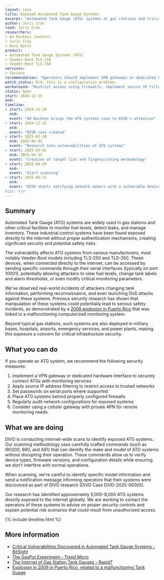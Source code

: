 ```yaml
---
layout: case
title: Exposed Automated Tank Gauge Systems
excerpt: "Automated Tank Gauge (ATG) systems at gas stations and critical facilities are exposed to the internet without proper authentication, allowing unauthorized access to fuel monitoring systems."
author: Joris Cras
lead: Joris Cras
researchers:
- Ad Buckens (extern)
- Joris Cras
- Davy Aarts
product: 
- Automated Tank Gauge Systems (ATG)
- Veeder-Root TLS-250
- Veeder-Root TLS-350 
versions: 
- Various
recommendation: "Operators should implement VPN gateways or dedicated hardware interfaces to connect ATGs with monitoring services. Alternative mitigations include applying source IP address filters or setting passwords on serial ports."
patch_status: N/A, this is a configuration problem.
workaround: "Restrict access using firewalls, implement source IP filtering, or set up a VPN for secure remote access."
status: Open
start: 2024-12-15
end: 
timeline:
- start: 2024-11-28
  end:
  event: "Ad Buckens brings the ATG systems case to DIVD's attention"
- start: 2024-12-15
  end:
  event: "DIVD case created"
- start: 2025-01-10
  end: 2025-04-01
  event: "Research into vulnerabilities of ATG systems"
- start: 2025-03-01
  end: 2025-04-15
  event: "Creation of target list and fingerprinting methodology"
- start: 2025-04-29
  end: 
  event: "Start scanning"
- start: 2025-05-22
  end:
  event: "DIVD starts notifying network owners with a vulnerable devices in their network."
#ips: n/a
---
```

## Summary

Automated Tank Gauge (ATG) systems are widely used in gas stations and other critical facilities to monitor fuel levels, detect leaks, and manage inventory. These industrial control systems have been found exposed directly to the internet without proper authentication mechanisms, creating significant security and potential safety risks.

The vulnerability affects ATG systems from various manufacturers, most notably Veeder-Root models including TLS-250 and TLS-350. These devices, when connected directly to the internet, can be accessed by sending specific commands through their serial interfaces (typically on port 10001), potentially allowing attackers to view fuel levels, change tank labels and alarm thresholds, or even modify critical monitoring parameters.

We've observed real-world incidents of attackers changing tank information, performing reconnaissance, and even launching DoS attacks against these systems. Previous security research has shown that manipulation of these systems could potentially lead to serious safety incidents, as demonstrated by a [2009 explosion in Puerto Rico](https://edition.cnn.com/2009/US/11/17/puerto.rico.fire.investigation/index.html)  that was linked to a malfunctioning computerized monitoring system.

Beyond typical gas stations, such systems are also deployed in military bases, hospitals, airports, emergency services, and power plants, making this exposure a concern for critical infrastructure security.

## What you can do

If you operate an ATG system, we recommend the following security measures:

1. Implement a VPN gateway or dedicated hardware interface to securely connect ATGs with monitoring services
2. Apply source IP address filtering to restrict access to trusted networks
3. Set passwords on serial ports where supported
4. Place ATG systems behind properly configured firewalls
5. Regularly audit network configurations for exposed systems
6. Consider using a cellular gateway with private APN for remote monitoring needs

## What we are doing

DIVD is conducting internet-wide scans to identify exposed ATG systems. Our scanning methodology uses carefully crafted commands (such as I90200, 980, and A81) that can identify the make and model of ATG systems without disrupting their operation. These commands allow us to verify device types, firmware versions, and configuration details while ensuring we don't interfere with normal operations.

When scanning, we're careful to identify specific model information and send a notification message informing operators that their systems were discovered as part of DIVD research (DIVD Case DIVD-2025-00005).

Our research has identified approximately 5,000-8,000 ATG systems directly exposed to the internet globally. We are working to contact the operators of these systems to advise on proper security controls and explain potential risk scenarios that could result from unauthorized access.

{% include timeline.html %}

## More information

* [Critical Vulnerabilities Discovered in Automated Tank Gauge Systems - BitSight](https://www.bitsight.com/blog/critical-vulnerabilities-discovered-automated-tank-gauge-systems)
* [The GasPot Experiment - Trend Micro](https://www.trendmicro.com/vinfo/us/security/news/cybercrime-and-digital-threats/the-gaspot-experiment)
* [The Internet of Gas Station Tank Gauges - Rapid7](https://www.rapid7.com/blog/post/2015/01/22/the-internet-of-gas-station-tank-gauges/)
* [Explosion in 2009 in Puerto Rico, related to a malfunctioning Tank Guage](https://edition.cnn.com/2009/US/11/17/puerto.rico.fire.investigation/index.html)
